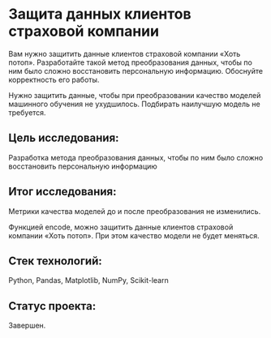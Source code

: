 # Защита данных клиентов страховой компании

Вам нужно защитить данные клиентов страховой компании «Хоть потоп». Разработайте такой метод преобразования данных, чтобы по ним было сложно восстановить персональную информацию. Обоснуйте корректность его работы.

Нужно защитить данные, чтобы при преобразовании качество моделей машинного обучения не ухудшилось. Подбирать наилучшую модель не требуется.

## Цель исследования:

Разработка метода преобразования данных, чтобы по ним было сложно восстановить персональную информацию

## Итог исследования:

Метрики качества моделей до и после преобразования не изменились.

Функцией encode, можно защитить данные клиентов страховой компании «Хоть потоп». При этом качество модели не будет меняться.

## Стек технологий:

Python, Pandas, Matplotlib, NumPy, Scikit-learn

## Статус проекта:

Завершен.
